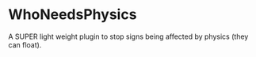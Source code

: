 # WhoNeedsPhysics
A SUPER light weight plugin to stop signs being affected by physics (they can float).

